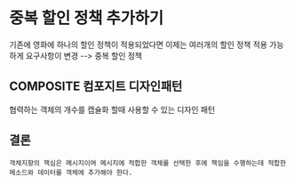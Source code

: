# 중복 할인 정책 추가하기

기존에 영화에 하나의 할인 정책이 적용되었다면 이제는 여러개의 할인 정책 적용 가능하게 요구사항이 변경 --> 중복 할인 정책

## COMPOSITE 컴포지트 디자인패턴

협력하는 객체의 개수를 캡슐화 할때 사용할 수 있는 디자인 패턴

## 결론

`객체지향의 핵심은 메시지이며 메시지에 적합한 객체를 선택한 후에 책임을 수행하는데 적합한 메소드와 데이터를 객체에 추가해야 한다.`
